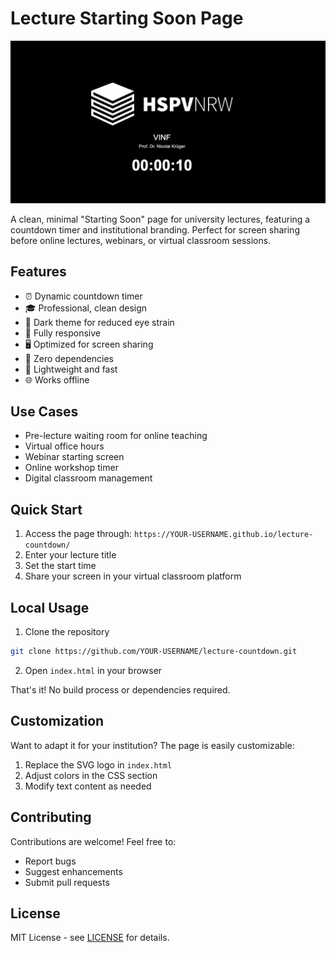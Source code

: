 # Lecture Starting Soon Page

![Countdown Demo](/countdown_example.png)

A clean, minimal "Starting Soon" page for university lectures, featuring a countdown timer and institutional branding. Perfect for screen sharing before online lectures, webinars, or virtual classroom sessions.

## Features

- ⏰ Dynamic countdown timer
- 🎓 Professional, clean design
- 🌙 Dark theme for reduced eye strain
- 📱 Fully responsive
- 🖥️ Optimized for screen sharing
- 🚀 Zero dependencies
- 💨 Lightweight and fast
- 🌐 Works offline

## Use Cases

- Pre-lecture waiting room for online teaching
- Virtual office hours
- Webinar starting screen
- Online workshop timer
- Digital classroom management

## Quick Start

1. Access the page through: `https://YOUR-USERNAME.github.io/lecture-countdown/`
2. Enter your lecture title
3. Set the start time
4. Share your screen in your virtual classroom platform

## Local Usage

1. Clone the repository
```bash
git clone https://github.com/YOUR-USERNAME/lecture-countdown.git
```

2. Open `index.html` in your browser

That's it! No build process or dependencies required.

## Customization

Want to adapt it for your institution? The page is easily customizable:

1. Replace the SVG logo in `index.html`
2. Adjust colors in the CSS section
3. Modify text content as needed

## Contributing

Contributions are welcome! Feel free to:

- Report bugs
- Suggest enhancements
- Submit pull requests

## License

MIT License - see [LICENSE](/license.txt) for details.